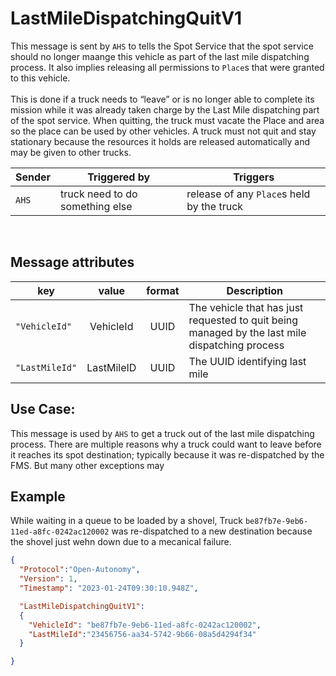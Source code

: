 # LastMileDispatchingQuitV1
This message is sent by `AHS` to tells the Spot Service that the spot service should no longer maange this vehicle as part of the last mile dispatching process.  It also implies releasing all permissions to `Place`s that were granted to this vehicle.  <br><br> This is done if a truck needs to “leave” or is no longer able to complete its mission while it was already taken charge by the Last Mile dispatching part of the spot service.  When quitting, the truck must vacate the Place and area so the place can be used by other vehicles.  A truck must not quit and stay stationary because the resources it holds are released automatically and may be given to other trucks.

|Sender| Triggered by | Triggers|
|---|---|---|
| `AHS`| truck need to do something else | release of any `Place`s held by the truck |

<br>

## Message attributes
|key |value |format | Description|
|---|:---:|:---:|---|
|`"VehicleId"`| VehicleId | UUID| The vehicle that has just requested to quit being managed by the last mile dispatching process|
|`"LastMileId"`| LastMileID | UUID| The UUID identifying last mile|


## Use Case:
This message is used by `AHS` to get a truck out of the last mile dispatching process.  There are multiple reasons why a truck could want to leave before it reaches its spot destination; typically because it was re-dispatched by the FMS.  But many other exceptions may

## Example
While waiting in a queue to be loaded by a shovel, Truck `be87fb7e-9eb6-11ed-a8fc-0242ac120002` was re-dispatched to a new destination because the shovel just wehn down due to a mecanical failure.

```json
{
  "Protocol":"Open-Autonomy",
  "Version": 1,
  "Timestamp": "2023-01-24T09:30:10.948Z",

  "LastMileDispatchingQuitV1":
  {
    "VehicleId": "be87fb7e-9eb6-11ed-a8fc-0242ac120002",
    "LastMileId":"23456756-aa34-5742-9b66-08a5d4294f34"
  }

}
```
